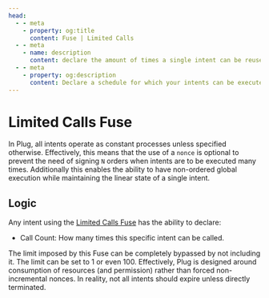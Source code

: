 ```yaml
---
head:
  - - meta
    - property: og:title
      content: Fuse | Limited Calls
  - - meta
    - name: description
      content: declare the amount of times a single intent can be reused.
  - - meta
    - property: og:description
      content: Declare a schedule for which your intents can be executed on.
---
```


# Limited Calls Fuse

In Plug, all intents operate as constant processes unless specified otherwise. Effectively, this means that the use of a `nonce` is optional to prevent the need of signing `N` orders when intents are to be executed many times. Additionally this enables the ability to have non-ordered global execution while maintaining the linear state of a single intent.

## Logic

Any intent using the [Limited Calls Fuse](/instances/fuses/limited-calls) has the ability to declare:

- Call Count: How many times this specific intent can be called.

The limit imposed by this Fuse can be completely bypassed by not including it. The limit can be set to 1 or even 100. Effectively, Plug is designed around consumption of resources (and permission) rather than forced non-incremental nonces. In reality, not all intents should expire unless directly terminated.
